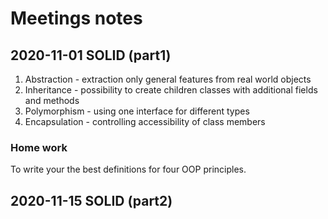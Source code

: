 # Meetings notes

## 2020-11-01 SOLID (part1)
1. Abstraction - extraction only general features from real world objects 
2. Inheritance - possibility to create children classes with additional fields and methods 
3. Polymorphism - using one interface for different types
4. Encapsulation - controlling accessibility of class members

### Home work
To write your the best definitions for four OOP principles.

## 2020-11-15 SOLID (part2)

